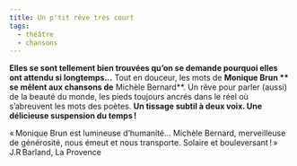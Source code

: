 ```yaml
---
title: Un p'tit rêve très court
tags: 
  - théâtre
  - chansons
---
```


**Elles se sont tellement bien trouvées qu’on se demande pourquoi elles ont attendu si longtemps…**
Tout en douceur, les mots de **Monique Brun ** se mêlent aux chansons de** Michèle Bernard**. Un rêve pour parler (aussi) de la beauté du monde, les pieds toujours ancrés dans le réel où s’abreuvent les mots des poètes.
**Un tissage subtil à deux voix. Une délicieuse suspension du temps !**

<quote>« Monique Brun est lumineuse d’humanité… Michèle Bernard, merveilleuse de générosité, nous émeut et nous transporte. Solaire et bouleversant ! » J.R Barland, La Provence</quote>

